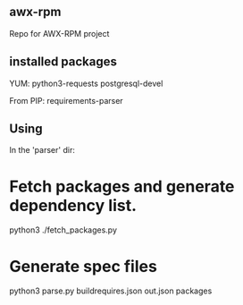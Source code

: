 ## awx-rpm
Repo for AWX-RPM project


## installed packages
YUM:
python3-requests postgresql-devel

From PIP:
requirements-parser

## Using
In the 'parser' dir:

# Fetch packages and generate dependency list.
python3 ./fetch_packages.py

# Generate spec files
python3 parse.py buildrequires.json out.json packages

